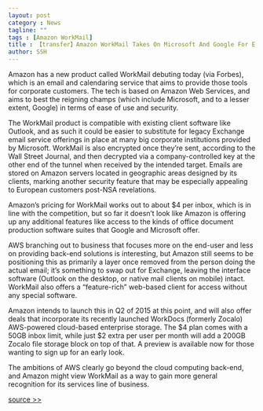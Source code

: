 ```yaml
---
layout: post
category : News
tagline: ""
tags : [Amazon WorkMail]
title : 【transfer】Amazon WorkMail Takes On Microsoft And Google For Enterprise Email And Calendars
author: SSH
---
```


Amazon has a new product called WorkMail debuting today (via Forbes), which is an email and calendaring service that aims to provide those tools for corporate customers. The tech is based on Amazon Web Services, and aims to best the reigning champs (which include Microsoft, and to a lesser extent, Google) in terms of ease of use and security.

The WorkMail product is compatible with existing client software like Outlook, and as such it could be easier to substitute for legacy Exchange email service offerings in place at many big corporate institutions provided by Microsoft. WorkMail is also encrypted once they’re sent, according to the Wall Street Journal, and then decrypted via a company-controlled key at the other end of the tunnel when received by the intended target. Emails are stored on Amazon servers located in geographic areas designed by its clients, marking another security feature that may be especially appealing to European customers post-NSA revelations.

Amazon’s pricing for WorkMail works out to about $4 per inbox, which is in line with the competition, but so far it doesn’t look like Amazon is offering up any additional features like access to the kinds of office document production software suites that Google and Microsoft offer.

AWS branching out to business that focuses more on the end-user and less on providing back-end solutions is interesting, but Amazon still seems to be positioning this as primarily a layer once removed from the person doing the actual email; it’s something to swap out for Exchange, leaving the interface software (Outlook on the desktop, or native mail clients on mobile) intact. WorkMail also offers a “feature-rich” web-based client for access without any special software.

Amazon intends to launch this in Q2 of 2015 at this point, and will also offer deals that incorporate its recently launched WorkDocs (formerly Zocalo) AWS-powered cloud-based enterprise storage. The $4 plan comes with a 50GB inbox limit, while just $2 extra per user per month will add a 200GB Zocalo file storage block on top of that. A preview is available now for those wanting to sign up for an early look.

The ambitions of AWS clearly go beyond the cloud computing back-end, and Amazon might view WorkMail as a way to gain more general recognition for its services line of business.

[source >>](http://techcrunch.com/2015/01/28/amazon-workmail/)